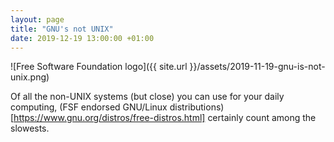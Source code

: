 ```yaml
---
layout: page
title: "GNU's not UNIX"
date: 2019-12-19 13:00:00 +01:00
---
```


![Free Software Foundation logo]({{ site.url }}/assets/2019-11-19-gnu-is-not-unix.png)

Of all the non-UNIX systems (but close) you can use for your daily computing, (FSF endorsed GNU/Linux distributions)[https://www.gnu.org/distros/free-distros.html] certainly count among the slowests.
